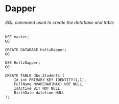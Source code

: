# Dapper

###### SQL command used to create the database and table

```
USE master;
GO

CREATE DATABASE HoltzDapper;
GO

USE HoltzDapper;
GO

CREATE TABLE dbo.Students (
    Id int PRIMARY KEY IDENTITY(1,1),
	FullName NVARCHAR(MAX) NOT NULL,
    IsActive BIT NOT NULL,
    BirthDate datetime NULL
);
```
